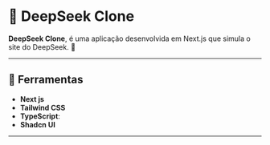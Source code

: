 # 🧠 DeepSeek Clone

**DeepSeek Clone**, é uma aplicação desenvolvida em Next.js que simula o site do DeepSeek. 🦾

---

## 🔗 Ferramentas

- **Next js**
- **Tailwind CSS**
- **TypeScript**: 
- **Shadcn UI**

---
